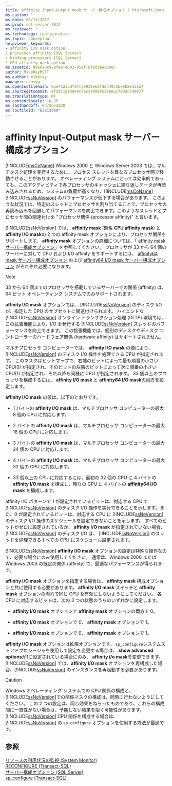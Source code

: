```yaml
---
title: affinity Input-Output mask サーバー構成オプション | Microsoft Docs
ms.custom: ''
ms.date: 06/13/2017
ms.prod: sql-server-2014
ms.reviewer: ''
ms.technology: configuration
ms.topic: conceptual
helpviewer_keywords:
- affinity I/O mask option
- processor affinity [SQL Server]
- binding processors [SQL Server]
- CPU affinity mask option
ms.assetid: 9950a8c9-9fe0-4003-95df-6f0d1becb0e7
author: MikeRayMSFT
ms.author: mikeray
manager: craigg
ms.openlocfilehash: 65e412a3dfdfc71931e6af4d449c5be88ae351b7
ms.sourcegitcommit: 6fd8c1914de4c7ac24900fe388ecc7883c740077
ms.translationtype: MT
ms.contentlocale: ja-JP
ms.lasthandoff: 04/26/2020
ms.locfileid: "62813680"
---
```

# <a name="affinity-input-output-mask-server-configuration-option"></a>affinity Input-Output mask サーバー構成オプション
  [!INCLUDE[msCoName](../../includes/msconame-md.md)] Windows 2000 と Windows Server 2003 では、マルチタスク処理を実行するために、プロセス スレッドを異なるプロセッサ間で移動させることがあります。 オペレーティング システムにとっては効率的であっても、このアクティビティで各プロセッサのキャッシュに繰り返しデータが再読み込みされるため、システムの負荷が高くなり、[!INCLUDE[msCoName](../../includes/msconame-md.md)] [!INCLUDE[ssNoVersion](../../includes/ssnoversion-md.md)] のパフォーマンスが低下する場合があります。 このような状況では、特定のスレッドにプロセッサを割り当てることで、プロセッサの再読み込みを回避してパフォーマンスを向上できます。このようなスレッドとプロセッサ間の関連付けを "プロセッサ関係 (processor affinity)" と言います。  
  
 [!INCLUDE[ssNoVersion](../../includes/ssnoversion-md.md)] では、 **affinity mask** (別名 **CPU affinity mask**) と **affinity I/O mask**の 2 つの affinity mask オプションにより、プロセッサ関係をサポートします。 **affinity mask** オプションの詳細については、「 [affinity mask サーバー構成オプション](affinity-mask-server-configuration-option.md)」を参照してください。 プロセッサが 33 から 64 個のサーバーに対して CPU および I/O affinity をサポートするには、 [affinity64 mask サーバー構成オプション](affinity64-mask-server-configuration-option.md) および [affinity64 I/O mask サーバー構成オプション](affinity64-input-output-mask-server-configuration-option.md) がそれぞれ必要になります。  
  
> [!NOTE]  
>  33 から 64 個までのプロセッサを搭載しているサーバーでの関係 (affinity) は、64 ビット オペレーティング システムでのみサポートされます。  
  
 **affinity I/O mask** オプションでは、 [!INCLUDE[ssNoVersion](../../includes/ssnoversion-md.md)] のディスク I/O が、指定した CPU のサブセットに関連付けられます。 ハイエンドな [!INCLUDE[ssNoVersion](../../includes/ssnoversion-md.md)] オンライン トランザクション処理 (OLTP) 環境では、この拡張機能により、I/O を発行する [!INCLUDE[ssNoVersion](../../includes/ssnoversion-md.md)] スレッドのパフォーマンスを向上できます。 この拡張機能では、個別のディスクやディスク コントローラーのハードウェア関係 (hardware affinity) はサポートされません。  
  
 マルチプロセッサ コンピューターでは、 **affinity I/O mask** の値により、 [!INCLUDE[ssNoVersion](../../includes/ssnoversion-md.md)] のディスク I/O 操作を処理できる CPU が指定されます。 このマスクはビットマップで、右端のビットによって最も順番の小さい CPU(0) が指定され、そのビットの左隣のビットによって次に順番の小さい CPU(1) が指定され、それ以降も同様に CPU が指定されます。 33 個以上のプロセッサを構成するには、 **affinity I/O mask** と **affinity64 I/O mask**の両方を設定します。  
  
 **affinity I/O mask** の値は、以下のとおりです。  
  
-   1 バイトの **affinity I/O mask** は、マルチプロセッサ コンピューターの最大 8 個の CPU に対応します。  
  
-   2 バイトの **affinity I/O mask** は、マルチプロセッサ コンピューターの最大 16 個の CPU に対応します。  
  
-   3 バイトの **affinity I/O mask** は、マルチプロセッサ コンピューターの最大 24 個の CPU に対応します。  
  
-   4 バイトの **affinity I/O mask** は、マルチプロセッサ コンピューターの最大 32 個の CPU に対応します。  
  
-   33 個以上の CPU に対応するには、最初の 32 個の CPU に 4 バイトの **affinity I/O mask** を構成し、残りの CPU に 4 バイトの **affinity64 I/O mask** を構成します。  
  
 affinity I/O パターンで 1 が設定されているビットは、対応する CPU で [!INCLUDE[ssNoVersion](../../includes/ssnoversion-md.md)] のディスク I/O 操作を実行できることを示します。また、0 が設定されているビットは、対応する CPU に [!INCLUDE[ssNoVersion](../../includes/ssnoversion-md.md)] のディスク I/O 操作のスケジュールを設定できないことを示します。 すべてのビットがゼロに設定されているか、 **affinity I/O mask** が指定されていない場合、 [!INCLUDE[ssNoVersion](../../includes/ssnoversion-md.md)] のディスク I/O は、 [!INCLUDE[ssNoVersion](../../includes/ssnoversion-md.md)] のスレッドを処理できるすべての CPU にスケジュール設定されます。  
  
 [!INCLUDE[ssNoVersion](../../includes/ssnoversion-md.md)] **affinity I/O mask** オプションの設定は特殊な操作なので、必要な場合にのみ使用してください。 通常は、Windows 2000 または Windows 2003 の既定の関係 (affinity) で、最適なパフォーマンスが得られます。  
  
 **affinity I/O mask** オプションを指定する場合は、 **affinity mask** 構成オプションと共に使用する必要があります。 **affinity I/O mask** スイッチと **affinity mask** オプションの両方で同じ CPU を有効にしないようにしてください。 各 CPU に対応するビットは、次の 3 つの状態のうちのいずれかに設定します。  
  
-   **affinity I/O mask** オプションと **affinity mask** オプションの両方で 0。  
  
-   **affinity I/O mask** オプションで 0、 **affinity mask** オプションで 1。  
  
-   **affinity I/O mask** オプションで 0、 **affinity mask** オプションで 1。  
  
 **affinity I/O mask** オプションは拡張オプションです。 `sp_configure`システムストアドプロシージャを使用して設定を変更する場合は、 **show advanced options**が1に設定されている場合にのみ、 **affinity i/o mask**を変更できます。 [!INCLUDE[ssNoVersion](../../includes/ssnoversion-md.md)] では、**affinity I/O mask** オプションを再構成した場合、[!INCLUDE[ssNoVersion](../../includes/ssnoversion-md.md)] のインスタンスを再起動する必要があります。  
  
> [!CAUTION]  
>  Windows オペレーティング システムでの CPU 関係の構成と、 [!INCLUDE[ssNoVersion](../../includes/ssnoversion-md.md)]での関係マスクの構成は、同時に行わないようにしてください。 この 2 つの設定は、同じ効果をねらったものであり、これらの構成間に一貫性がない場合は、予期しない結果を招く可能性があります。 [!INCLUDE[ssNoVersion](../../includes/ssnoversion-md.md)] CPU 関係を構成する場合は、[!INCLUDE[ssNoVersion](../../includes/ssnoversion-md.md)] の `sp_configure` オプションを使用する方法が最適です。  
  
## <a name="see-also"></a>参照  
 [リソースの利用状況の監視 &#40;System Monitor&#41;](../../relational-databases/performance-monitor/monitor-resource-usage-system-monitor.md)   
 [RECONFIGURE &#40;Transact-SQL&#41;](/sql/t-sql/language-elements/reconfigure-transact-sql)   
 [サーバー構成オプション &#40;SQL Server&#41;](server-configuration-options-sql-server.md)   
 [sp_configure &#40;Transact-SQL&#41;](/sql/relational-databases/system-stored-procedures/sp-configure-transact-sql)  
  
  
